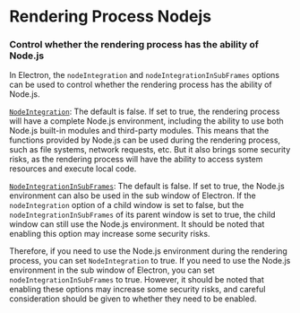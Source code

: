 # Rendering Process Nodejs

### Control whether the rendering process has the ability of Node.js

In Electron, the `nodeIntegration` and `nodeIntegrationInSubFrames` options can be used to control whether the rendering process has the ability of Node.js.

[`NodeIntegration`](https://www.electronjs.org/docs/latest/api/webview-tag#nodeintegration): The default is false. If set to true, the rendering process will have a complete Node.js environment, including the ability to use both Node.js built-in modules and third-party modules. This means that the functions provided by Node.js can be used during the rendering process, such as file systems, network requests, etc. But it also brings some security risks, as the rendering process will have the ability to access system resources and execute local code.

[`NodeIntegrationInSubFrames`](https://www.electronjs.org/docs/latest/api/webview-tag#nodeintegrationinsubframes): The default is false. If set to true, the Node.js environment can also be used in the sub window of Electron. If the `nodeIntegration` option of a child window is set to false, but the `nodeIntegrationInSubFrames` of its parent window is set to true, the child window can still use the Node.js environment. It should be noted that enabling this option may increase some security risks.

Therefore, if you need to use the Node.js environment during the rendering process, you can set `NodeIntegration` to true. If you need to use the Node.js environment in the sub window of Electron, you can set `nodeIntegrationInSubFrames` to true. However, it should be noted that enabling these options may increase some security risks, and careful consideration should be given to whether they need to be enabled.
